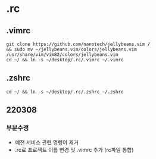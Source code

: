 # .rc
## .vimrc
```
git clone https://github.com/nanotech/jellybeans.vim /
&& sudo mv ~/jellybeans.vim/colors/jellybeans.vim /usr/share/vim/vim82/colors/jellybeans.vim
cd ~/ && ln -s ~/desktop/.rc/.vimrc ~/.vimrc
```

## .zshrc
```
cd ~/ && ln -s ~/desktop/.rc/.zshrc ~/.zshrc
```

## 220308
### 부분수정
- 예전 서비스 관련 명령어 제거
- .rc로 프로젝트 이름 변경 및 .vimrc 추가 (rc파일 통합)
